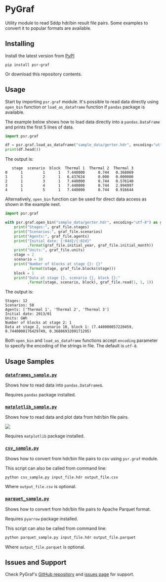 PyGraf
======


Utility module to read Sddp hdr/bin result file pairs. Some examples to convert it to popular formats are available.


Installing
----------

Install the latest version from [PyPI](https://pypi.org/)

```
pip install psr-graf
```

Or download this repository contents.


Usage
-----

Start by importing `psr.graf` module. It's possible to read data directly using `open_bin` function or `load_as_dataframe` function if `pandas` package is available.


The example below shows how to load data directly into a `pandas.DataFrame` and prints the first 5 lines of data.

```python
import psr.graf

df = psr.graf.load_as_dataframe("sample_data/gerter.hdr", encoding="utf-8")
print(df.head())

```

The output is:
```
   stage  scenario  block  Thermal 1  Thermal 2  Thermal 3
0      1         1      1   7.440000      0.744   0.368069
1      1         2      1   6.437624      0.000   0.000000
2      1         3      1   7.440000      0.744   0.576140
3      1         4      1   7.440000      0.744   2.994997
4      1         5      1   7.440000      0.744   0.916644
```

Alternatively, `open_bin` function can be used for direct data access as shown in the example next.

```python
import psr.graf

with psr.graf.open_bin("sample_data/gerter.hdr", encoding="utf-8") as graf_file:
    print("Stages:", graf_file.stages)
    print("Scenarios:", graf_file.scenarios)
    print("Agents:", graf_file.agents)
    print("Initial date: {:04d}/{:02d}"
          .format(graf_file.initial_year, graf_file.initial_month))
    print("Units:", graf_file.units)
    stage = 2
    scenario = 10
    print("Number of blocks at stage {}: {}"
          .format(stage, graf_file.blocks(stage)))
    block = 1
    print("Data at stage {}, scenario {}, block {}:"
          .format(stage, scenario, block), graf_file.read(1, 1, 1))
```

The output is:
```
Stages: 12
Scenarios: 50
Agents: ['Thermal 1', 'Thermal 2', 'Thermal 3']
Initial date: 2013/01
Units: GWh
Number of blocks at stage 2: 1
Data at stage 2, scenario 10, block 1: (7.440000057220459, 0.7440000176429749, 0.3680693209171295)
```

Both `open_bin` and `load_as_dataframe` functions accept `encoding` parameter to specify the encoding of the strings in file. The default is `utf-8`.


Usage Samples
-------------

### [`dataframes_sample.py`](https://github.com/psrenergy/pygraf/blob/main/dataframes_sample.py)

Shows how to read data into `pandas.DataFrame`s.

Requires `pandas` package installed.


### [`matplotlib_sample.py`](https://github.com/psrenergy/pygraf/blob/main/matplotlib_sample.py)

Shows how to read data and plot data from hdr/bin file pairs.

![](https://github.com/psrenergy/pygraf/blob/main/docs/matplotlib_sample_plot.png)

Requires `matplotlib` package installed.



### [`csv_sample.py`](https://github.com/psrenergy/pygraf/blob/main/csv_sample.py)

Shows how to convert from hdr/bin file pairs to csv using `psr.graf` module.

This script can also be called from command line:

```bat
python csv_sample.py input_file.hdr output_file.csv
```

Where `output_file.csv` is optional.


### [`parquet_sample.py`](https://github.com/psrenergy/pygraf/blob/main/parquet_sample.py)

Shows how to convert from hdr/bin file pairs to Apache Parquet format.

Requires `pyarrow` package installed.

This script can also be called from command line:

```bat
python parquet_sample.py input_file.hdr output_file.parquet
```

Where `output_file.parquet` is optional.


Issues and Support
------------------

Check PyGraf's [GitHub repository](https://github.com/psrenergy/pygraf/) and [issues page](https://github.com/psrenergy/pygraf/issues) for support.

